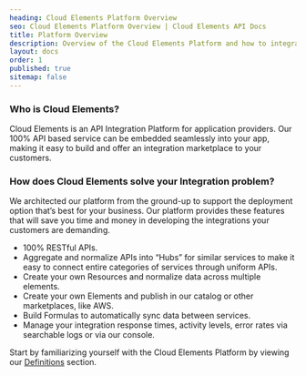 ```yaml
---
heading: Cloud Elements Platform Overview
seo: Cloud Elements Platform Overview | Cloud Elements API Docs
title: Platform Overview
description: Overview of the Cloud Elements Platform and how to integrate it into your application.
layout: docs
order: 1
published: true
sitemap: false
---
```


### Who is Cloud Elements?

Cloud Elements is an API Integration Platform for application providers. Our 100% API based service can be embedded seamlessly into your app, making it easy to build and offer an integration marketplace to your customers.

### How does Cloud Elements solve your Integration problem?

We architected our platform from the ground-up to support the deployment option that’s best for your business. Our platform provides these features that will save you time and money in developing the integrations your customers are demanding.

* 100% RESTful APIs.
* Aggregate and normalize APIs into “Hubs” for similar services to make it easy to connect entire categories of services through uniform APIs.
* Create your own Resources and normalize data across multiple elements.
* Create your own Elements and publish in our catalog or other marketplaces, like AWS.
* Build Formulas to automatically sync data between services.
* Manage your integration response times, activity levels, error rates via searchable logs or via our console.

Start by familiarizing yourself with the Cloud Elements Platform by viewing our [Definitions](definitions.html) section.
